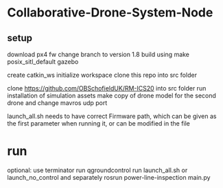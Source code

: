 # Collaborative-Drone-System-Node

## setup

download px4 fw
change branch to version 1.8
build using  make posix_sitl_default gazebo

create catkin_ws
initialize workspace
clone this repo into src folder

clone https://github.com/OBSchofieldUK/RM-ICS20 into src folder
run installation of simulation assets
make copy of drone model for the second drone and change mavros udp port 

launch_all.sh needs to have correct Firmware path, which can be given as the first parameter when running it, or can be modified in the file

# run

optional: use terminator
run qgroundcontrol
run launch_all.sh or launch_no_control and separately rosrun power-line-inspection main.py